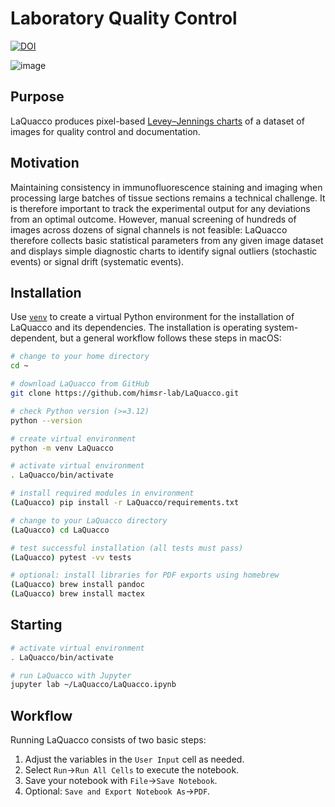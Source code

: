 # Laboratory Quality Control
[![DOI](https://zenodo.org/badge/DOI/10.5281/zenodo.17298006.svg)](https://doi.org/10.5281/zenodo.17298006)

![image](https://github.com/christianrickert/LaQuacco/assets/19319377/80dad1f9-3ecf-4be1-afbb-46438bd0066f)

## Purpose
LaQuacco produces pixel-based [Levey–Jennings charts](https://en.wikipedia.org/wiki/Laboratory_quality_control#Levey%E2%80%93Jennings_chart) of a dataset of images for quality control and documentation.

## Motivation
Maintaining consistency in immunofluorescence staining and imaging when processing large batches of tissue sections remains a technical challenge. It is therefore important to track the experimental output for any deviations from an optimal outcome. However, manual screening of hundreds of images across dozens of signal channels is not feasible: LaQuacco therefore collects basic statistical parameters from any given image dataset and displays simple diagnostic charts to identify signal outliers (stochastic events) or signal drift (systematic events).

## Installation
Use [`venv`](https://docs.python.org/3/library/venv.html) to create a virtual Python environment for the installation of LaQuacco and its dependencies. The installation is operating system-dependent, but a general workflow follows these steps in macOS:
```zsh
# change to your home directory
cd ~

# download LaQuacco from GitHub
git clone https://github.com/himsr-lab/LaQuacco.git

# check Python version (>=3.12)
python --version

# create virtual environment
python -m venv LaQuacco

# activate virtual environment
. LaQuacco/bin/activate

# install required modules in environment
(LaQuacco) pip install -r LaQuacco/requirements.txt

# change to your LaQuacco directory
(LaQuacco) cd LaQuacco

# test successful installation (all tests must pass)
(LaQuacco) pytest -vv tests

# optional: install libraries for PDF exports using homebrew
(LaQuacco) brew install pandoc
(LaQuacco) brew install mactex
```

## Starting
```zsh
# activate virtual environment
. LaQuacco/bin/activate

# run LaQuacco with Jupyter 
jupyter lab ~/LaQuacco/LaQuacco.ipynb
```

## Workflow
Running LaQuacco consists of two basic steps:
1. Adjust the variables in the `User Input` cell as needed.
2. Select `Run`->`Run All Cells` to execute the notebook.
3. Save your notebook with `File`->`Save Notebook`.
4. Optional: `Save and Export Notebook As`->`PDF`.
